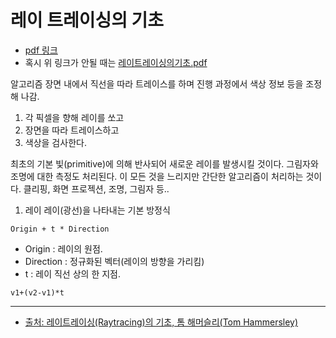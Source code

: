 # 레이 트레이싱의 기초

- [pdf 링크](http://www.kocca.kr/knowledge/research/__icsFiles/afieldfile/2010/05/01/hhVybtiKrkdq.pdf)
- 혹시 위 링크가 안될 때는 [레이트레이싱의기초.pdf](https://github.com/yeosong1/yeosong1.github.io/files/4736577/default.pdf)


알고리즘
장면 내에서 직선을 따라 트레이스를 하며
진행 과정에서 색상 정보 등을 조정해 나감.

1. 각 픽셀을 향해 레이를 쏘고
2. 장면을 따라 트레이스하고
3. 색상을 검사한다.

최초의 기본 빛(primitive)에 의해 반사되어 새로운 레이를 발생시킬 것이다.
그림자와 조명에 대한 측정도 처리된다.
이 모든 것을 느리지만 간단한 알고리즘이 처리하는 것이다.
클리핑, 화면 프로젝션, 조명, 그림자 등..

1. 레이
레이(광선)을 나타내는 기본 방정식
~~~
Origin + t * Direction
~~~
- Origin : 레이의 원점.
- Direction : 정규화된 벡터(레이의 방향을 가리킴)
- t : 레이 직선 상의 한 지점.

~~~
v1+(v2-v1)*t
~~~

-----------------------
- [출처: 레이트레이싱(Raytracing)의 기초, 톰 해머슬리(Tom Hammersley)](http://www.kocca.kr/cop/bbs/view/B0000147/1215151.do?menuNo=201825)
